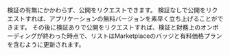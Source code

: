 検証の有無にかかわらず、公開をリクエストできます。 検証なしで公開をリクエストすれば、アプリケーションの無料バージョンを素早く立ち上げることができます。 その後に検証ありで公開をリクエストすれば、検証と財務上のオンボーディングが終わった時点で、リストはMarketplaceのバッジと有料価格プランを含むように更新されます。
